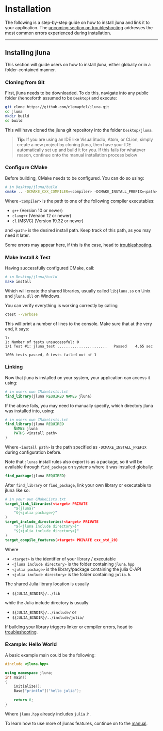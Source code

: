 # Installation

The following is a step-by-step guide on how to install jluna and link it to your application. The [upcoming section on troubleshooting](troubleshooting.md) addresses the most common errors experienced during installation.

----------------

## Installing jluna

This section will guide users on how to install jluna, either globally or in a folder-contained manner.

### Cloning from Git

First, jluna needs to be downloaded. To do this, navigate into any public folder (henceforth assumed to be `Desktop`) and execute:

```bash
git clone https://github.com/clemapfel/jluna.git
cd jluna
mkdir build
cd build
```

This will have cloned the jluna git repository into the folder `Desktop/jluna`.

> **Tip**: If you are using an IDE like VisualStudio, Atom, or CLion, simply create a new project by cloning jluna, then have your IDE automatically set up and build it for you. If this fails for whatever reason, continue onto the manual installation process below

### Configure CMake

Before building, CMake needs to be configured. You can do so using:

```bash
# in Desktop/jluna/build
cmake .. -DCMAKE_CXX_COMPILER=<compiler> -DCMAKE_INSTALL_PREFIX=<path>
```

Where `<compiler>` is the path to one of the following compiler executables:
+ `g++` (Version 10 or newer)
+ `clang++` (Version 12 or newer)
+ `cl` (MSVC) (Version 19.32 or newer)

and `<path>` is the desired install path. Keep track of this path, as you may need it later.

Some errors may appear here, if this is the case, head to [troubleshooting](troubleshooting.md).

### Make Install & Test

Having successfully configured CMake, call:

```bash
# in Desktop/jluna/build
make install
```

Which will create the shared libraries, usually called `libjluna.so` on Unix and `jluna.dll` on Windows.

You can verify everything is working correctly by calling

```bash
ctest --verbose
```

This will print a number of lines to the console. Make sure that at the very end, it says:

```
1: 
1: Number of tests unsuccessful: 0
1/1 Test #1: jluna_test .......................   Passed    4.65 sec

100% tests passed, 0 tests failed out of 1
```

### Linking

Now that jluna is installed on your system, your application can access it using:

```cmake
# in users own CMakeLists.txt
find_library(jluna REQUIRED NAMES jluna)
```

If the above fails, you may need to manually specify, which directory jluna was installed into, using:

```cmake
# in users own CMakeLists.txt
find_library(jluna REQUIRED 
    NAMES jluna
    PATHS <install path>
)
```

Where `<install path>` is the path specified as `-DCMAKE_INSTALL_PREFIX` during configuration before.

Note that `jlunas` install rules also export is as a package, so it will be available through `find_package` on systems where it was installed globally:

```cmake
find_package(jluna REQUIRED)
```

After `find_library` or `find_package`, link your own library or executable to jluna like so:

```cmake
# in your own CMakeLists.txt
target_link_libraries(<target> PRIVATE 
    "${jluna}" 
    "${<julia package>}"
)
target_include_directories(<target> PRIVATE 
    "${<jluna include directory>}" 
    "${<julia include directory>}"
)
target_compile_features(<target> PRIVATE cxx_std_20)
```

Where
+ `<target>` is the identifier of your library / executable
+ `<jluna include directory>` is the folder containing `jluna.hpp`
+ `<julia package>` is the library/package containing the julia C-API
+ `<julia include directory>` is the folder containing `julia.h`.

The shared Julia library location is usually
+ `${JULIA_BINDIR}/../lib`

while the Julia include directory is usually
+ `${JULIA_BINDIR}/../include/` or
+ `${JULIA_BINDIR}/../include/julia/`

If building your library triggers linker or compiler errors, head to [troubleshooting](troubleshooting.md).

### Example: Hello World

A basic example main could be the following:

```cpp
#include <jluna.hpp>

using namespace jluna;
int main()
{
    initialize();
    Base["println"]("hello julia");
    
    return 0;
}
```

Where `jluna.hpp` already includes `julia.h`.

To learn how to use more of jlunas features, continue on to the [manual](basics.md).
